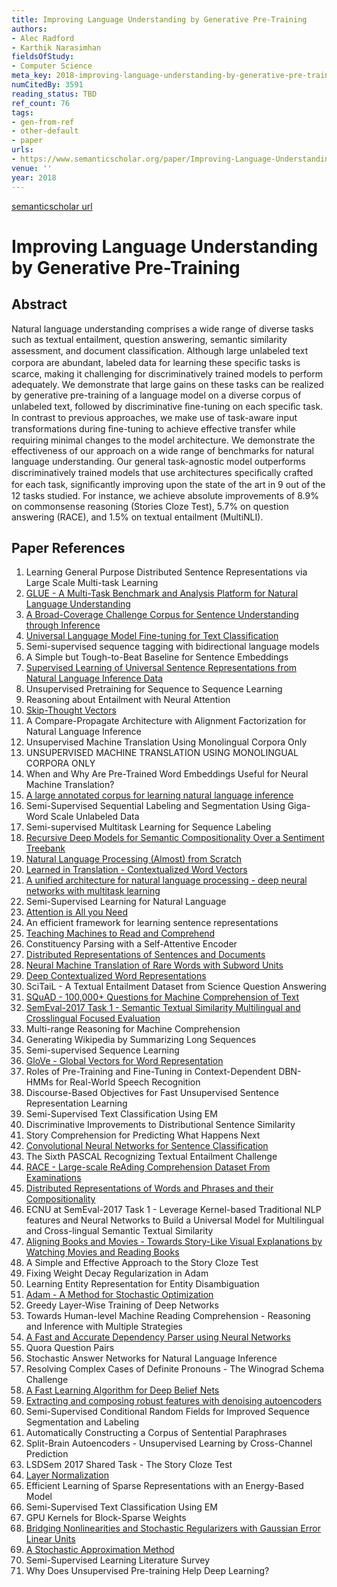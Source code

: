 ```yaml
---
title: Improving Language Understanding by Generative Pre-Training
authors:
- Alec Radford
- Karthik Narasimhan
fieldsOfStudy:
- Computer Science
meta_key: 2018-improving-language-understanding-by-generative-pre-training
numCitedBy: 3591
reading_status: TBD
ref_count: 76
tags:
- gen-from-ref
- other-default
- paper
urls:
- https://www.semanticscholar.org/paper/Improving-Language-Understanding-by-Generative-Radford-Narasimhan/cd18800a0fe0b668a1cc19f2ec95b5003d0a5035?sort=total-citations
venue: ''
year: 2018
---
```


[semanticscholar url](https://www.semanticscholar.org/paper/Improving-Language-Understanding-by-Generative-Radford-Narasimhan/cd18800a0fe0b668a1cc19f2ec95b5003d0a5035?sort=total-citations)

# Improving Language Understanding by Generative Pre-Training

## Abstract

Natural language understanding comprises a wide range of diverse tasks such as textual entailment, question answering, semantic similarity assessment, and document classiﬁcation. Although large unlabeled text corpora are abundant, labeled data for learning these speciﬁc tasks is scarce, making it challenging for discriminatively trained models to perform adequately. We demonstrate that large gains on these tasks can be realized by generative pre-training of a language model on a diverse corpus of unlabeled text, followed by discriminative ﬁne-tuning on each speciﬁc task. In contrast to previous approaches, we make use of task-aware input transformations during ﬁne-tuning to achieve effective transfer while requiring minimal changes to the model architecture. We demonstrate the effectiveness of our approach on a wide range of benchmarks for natural language understanding. Our general task-agnostic model outperforms discriminatively trained models that use architectures speciﬁcally crafted for each task, signiﬁcantly improving upon the state of the art in 9 out of the 12 tasks studied. For instance, we achieve absolute improvements of 8.9% on commonsense reasoning (Stories Cloze Test), 5.7% on question answering (RACE), and 1.5% on textual entailment (MultiNLI).

## Paper References

1. Learning General Purpose Distributed Sentence Representations via Large Scale Multi-task Learning
2. [GLUE - A Multi-Task Benchmark and Analysis Platform for Natural Language Understanding](2018-glue-a-multi-task-benchmark-and-analysis-platform-for-natural-language-understanding)
3. [A Broad-Coverage Challenge Corpus for Sentence Understanding through Inference](2018-a-broad-coverage-challenge-corpus-for-sentence-understanding-through-inference)
4. [Universal Language Model Fine-tuning for Text Classification](2018-universal-language-model-fine-tuning-for-text-classification)
5. Semi-supervised sequence tagging with bidirectional language models
6. A Simple but Tough-to-Beat Baseline for Sentence Embeddings
7. [Supervised Learning of Universal Sentence Representations from Natural Language Inference Data](2017-supervised-learning-of-universal-sentence-representations-from-natural-language-inference-data)
8. Unsupervised Pretraining for Sequence to Sequence Learning
9. Reasoning about Entailment with Neural Attention
10. [Skip-Thought Vectors](2015-skip-thought-vectors)
11. A Compare-Propagate Architecture with Alignment Factorization for Natural Language Inference
12. Unsupervised Machine Translation Using Monolingual Corpora Only
13. UNSUPERVISED MACHINE TRANSLATION USING MONOLINGUAL CORPORA ONLY
14. When and Why Are Pre-Trained Word Embeddings Useful for Neural Machine Translation?
15. [A large annotated corpus for learning natural language inference](2015-a-large-annotated-corpus-for-learning-natural-language-inference)
16. Semi-Supervised Sequential Labeling and Segmentation Using Giga-Word Scale Unlabeled Data
17. Semi-supervised Multitask Learning for Sequence Labeling
18. [Recursive Deep Models for Semantic Compositionality Over a Sentiment Treebank](2013-recursive-deep-models-for-semantic-compositionality-over-a-sentiment-treebank)
19. [Natural Language Processing (Almost) from Scratch](2011-natural-language-processing-almost-from-scratch)
20. [Learned in Translation - Contextualized Word Vectors](2017-learned-in-translation-contextualized-word-vectors)
21. [A unified architecture for natural language processing - deep neural networks with multitask learning](2008-a-unified-architecture-for-natural-language-processing-deep-neural-networks-with-multitask-learning)
22. Semi-Supervised Learning for Natural Language
23. [Attention is All you Need](2017-transformer.md)
24. An efficient framework for learning sentence representations
25. [Teaching Machines to Read and Comprehend](2015-teaching-machines-to-read-and-comprehend)
26. Constituency Parsing with a Self-Attentive Encoder
27. [Distributed Representations of Sentences and Documents](2014-distributed-representations-of-sentences-and-documents)
28. [Neural Machine Translation of Rare Words with Subword Units](2016-neural-machine-translation-of-rare-words-with-subword-units)
29. [Deep Contextualized Word Representations](2018-deep-contextualized-word-representations)
30. SciTaiL - A Textual Entailment Dataset from Science Question Answering
31. [SQuAD - 100,000+ Questions for Machine Comprehension of Text](2016-squad-100-000-questions-for-machine-comprehension-of-text)
32. [SemEval-2017 Task 1 - Semantic Textual Similarity Multilingual and Crosslingual Focused Evaluation](2017-semeval-2017-task-1-semantic-textual-similarity-multilingual-and-crosslingual-focused-evaluation)
33. Multi-range Reasoning for Machine Comprehension
34. Generating Wikipedia by Summarizing Long Sequences
35. Semi-supervised Sequence Learning
36. [GloVe - Global Vectors for Word Representation](2014-glove-global-vectors-for-word-representation)
37. Roles of Pre-Training and Fine-Tuning in Context-Dependent DBN-HMMs for Real-World Speech Recognition
38. Discourse-Based Objectives for Fast Unsupervised Sentence Representation Learning
39. Semi-Supervised Text Classification Using EM
40. Discriminative Improvements to Distributional Sentence Similarity
41. Story Comprehension for Predicting What Happens Next
42. [Convolutional Neural Networks for Sentence Classification](2014-convolutional-neural-networks-for-sentence-classification)
43. The Sixth PASCAL Recognizing Textual Entailment Challenge
44. [RACE - Large-scale ReAding Comprehension Dataset From Examinations](2017-race-large-scale-reading-comprehension-dataset-from-examinations)
45. [Distributed Representations of Words and Phrases and their Compositionality](2013-distributed-representations-of-words-and-phrases-and-their-compositionality)
46. ECNU at SemEval-2017 Task 1 - Leverage Kernel-based Traditional NLP features and Neural Networks to Build a Universal Model for Multilingual and Cross-lingual Semantic Textual Similarity
47. [Aligning Books and Movies - Towards Story-Like Visual Explanations by Watching Movies and Reading Books](2015-aligning-books-and-movies-towards-story-like-visual-explanations-by-watching-movies-and-reading-books)
48. A Simple and Effective Approach to the Story Cloze Test
49. Fixing Weight Decay Regularization in Adam
50. Learning Entity Representation for Entity Disambiguation
51. [Adam - A Method for Stochastic Optimization](2015-adam-a-method-for-stochastic-optimization)
52. Greedy Layer-Wise Training of Deep Networks
53. Towards Human-level Machine Reading Comprehension - Reasoning and Inference with Multiple Strategies
54. [A Fast and Accurate Dependency Parser using Neural Networks](2014-a-fast-and-accurate-dependency-parser-using-neural-networks)
55. Quora Question Pairs
56. Stochastic Answer Networks for Natural Language Inference
57. Resolving Complex Cases of Definite Pronouns - The Winograd Schema Challenge
58. [A Fast Learning Algorithm for Deep Belief Nets](2006-a-fast-learning-algorithm-for-deep-belief-nets)
59. [Extracting and composing robust features with denoising autoencoders](2008-extracting-and-composing-robust-features-with-denoising-autoencoders)
60. Semi-Supervised Conditional Random Fields for Improved Sequence Segmentation and Labeling
61. Automatically Constructing a Corpus of Sentential Paraphrases
62. Split-Brain Autoencoders - Unsupervised Learning by Cross-Channel Prediction
63. LSDSem 2017 Shared Task - The Story Cloze Test
64. [Layer Normalization](2016-layer-normalization)
65. Efficient Learning of Sparse Representations with an Energy-Based Model
66. Semi-Supervised Text Classification Using EM
67. GPU Kernels for Block-Sparse Weights
68. [Bridging Nonlinearities and Stochastic Regularizers with Gaussian Error Linear Units](2016-bridging-nonlinearities-and-stochastic-regularizers-with-gaussian-error-linear-units)
69. [A Stochastic Approximation Method](2007-a-stochastic-approximation-method)
70. Semi-Supervised Learning Literature Survey
71. Why Does Unsupervised Pre-training Help Deep Learning?
